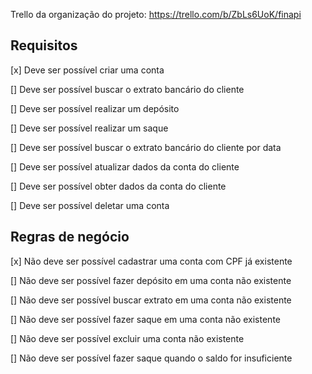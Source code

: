 Trello da organização do projeto: https://trello.com/b/ZbLs6UoK/finapi

## Requisitos

[x] Deve ser possível criar uma conta

[] Deve ser possível buscar o extrato bancário do cliente

[] Deve ser possível realizar um depósito

[] Deve ser possível realizar um saque

[] Deve ser possível buscar o extrato bancário do cliente por data

[] Deve ser possível atualizar dados da conta do cliente

[] Deve ser possível obter dados da conta do cliente

[] Deve ser possível deletar uma conta



## Regras de negócio

[x] Não deve ser possível cadastrar uma conta com CPF já existente

[] Não deve ser possível fazer depósito em uma conta não existente

[] Não deve ser possível buscar extrato em uma conta não existente

[] Não deve ser possível fazer saque em uma conta não existente

[] Não deve ser possível excluir uma conta não existente

[] Não deve ser possível fazer saque quando o saldo for insuficiente
